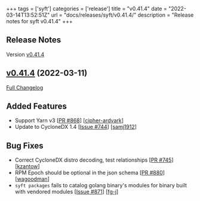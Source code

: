 +++
tags = ['syft']
categories = ['release']
title = "v0.41.4"
date = "2022-03-14T13:52:51Z"
url = "docs/releases/syft/v0.41.4/"
description = "Release notes for syft v0.41.4"
+++

## Release Notes

Version [v0.41.4](https://github.com/anchore/syft/releases/tag/v0.41.4)

## [v0.41.4](https://github.com/anchore/syft/tree/v0.41.4) (2022-03-11)

[Full Changelog](https://github.com/anchore/syft/compare/v0.41.1...v0.41.4)

## Added Features

- Support Yarn v3 [[PR #868](https://github.com/anchore/syft/pull/868)] [[cipher-ardvark](https://github.com/cipher-ardvark)]
- Update to CycloneDX 1.4 [[Issue #744](https://github.com/anchore/syft/issues/744)] [[samj1912](https://github.com/samj1912)]

## Bug Fixes

- Correct CycloneDX distro decoding, test relationships [[PR #745](https://github.com/anchore/syft/pull/745)] [[kzantow](https://github.com/kzantow)]
- RPM Epoch should be optional in the json schema [[PR #880](https://github.com/anchore/syft/pull/880)] [[wagoodman](https://github.com/wagoodman)]
- `syft packages` fails to catalog golang binary's modules for binary built with vendored modules [[Issue #871](https://github.com/anchore/syft/issues/871)] [[fg-j](https://github.com/fg-j)]
